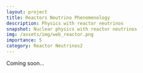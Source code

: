 ```yaml
---
layout: project
title: Reactors Neutrino Phenomenology
description: Physics with reactor neutrinos
snapshot: Nuclear physics with reactor neutrinos
img: /assets/img/web_reactor.png
importance: 5
category: Reactor Neutrinos2
---
```


Coming soon...

